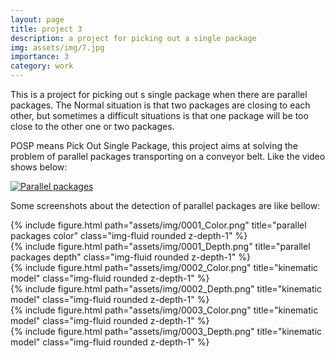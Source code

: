 ```yaml
---
layout: page
title: project 3
description: a project for picking out a single package
img: assets/img/7.jpg
importance: 3
category: work
---
```


This is a project for picking out s single package when there are parallel packages. The Normal situation is that two packages are closing to each other, but sometimes a difficult situations is that one package will be too close to the other one or two packages.

POSP means Pick Out Single Package, this project aims at solving the problem of parallel packages transporting on a conveyor belt. Like the video shows below:

[![Parallel packages](https://res.cloudinary.com/marcomontalbano/image/upload/v1722966674/video_to_markdown/images/youtube--vM1hwYmYbvQ-c05b58ac6eb4c4700831b2b3070cd403.jpg)](https://youtu.be/vM1hwYmYbvQ "Parallel packages")


Some screenshots about the detection of parallel packages are like bellow:  


<div class="row">
    <div class="col-sm mt-3 mt-md-0">
        {% include figure.html path="assets/img/0001_Color.png" title="parallel packages color" class="img-fluid rounded z-depth-1" %}
    </div>
    <div class="col-sm mt-3 mt-md-0">
        {% include figure.html path="assets/img/0001_Depth.png" title="parallel packages depth" class="img-fluid rounded z-depth-1" %}
    </div>
</div>

<div class="row">
    <div class="col-sm mt-3 mt-md-0">
        {% include figure.html path="assets/img/0002_Color.png" title="kinematic model" class="img-fluid rounded z-depth-1" %}
    </div>
    <div class="col-sm mt-3 mt-md-0">
        {% include figure.html path="assets/img/0002_Depth.png" title="kinematic model" class="img-fluid rounded z-depth-1" %}
    </div>
</div>

<div class="row">
    <div class="col-sm mt-3 mt-md-0">
        {% include figure.html path="assets/img/0003_Color.png" title="kinematic model" class="img-fluid rounded z-depth-1" %}
    </div>
    <div class="col-sm mt-3 mt-md-0">
        {% include figure.html path="assets/img/0003_Depth.png" title="kinematic model" class="img-fluid rounded z-depth-1" %}
    </div>
</div>


